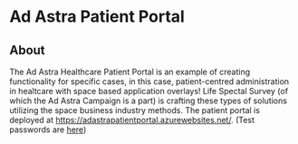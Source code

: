 # Ad Astra Patient Portal
## About

The Ad Astra Healthcare Patient Portal is an example of creating functionality for specific cases, in this case, patient-centred administration in healtcare with space based application overlays!  Life Spectal Survey (of which the Ad Astra Campaign is a part) is crafting these types of solutions utilizing the space business industry methods. The patient portal is deployed at <a href="https://adastrapatientportal.azurewebsites.net/" target=_blank>https://adastrapatientportal.azurewebsites.net/</a>. (Test passwords are <a href="https://github.com/asec22/AdAstraPatientPortalv5/blob/main/testpasswords.md" target=_blank>here</a>)
